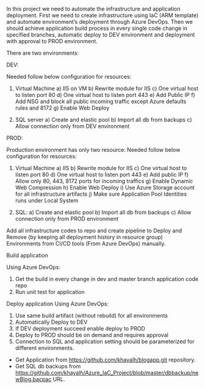 In this project we need to automate the infrastructure and application deployment. First we need to create infrastructure using IaC (ARM template) and automate environment’s deployment through Azure DevOps. Then we should achieve application build process in every single code change in specified branches, automatic deploy to DEV environment and deployment with approval to PROD environment.

There are two environments:

DEV:

Needed follow below configuration for resources: 

1.	Virtual Machine
a)	IIS on VM
b)	Rewrite module for IIS
c)	One virtual host to listen port 80
d)	One virtual host to listen port 443
e)	Add Public IP
f)	Add NSG and block all public incoming traffic except Azure defaults rules and 8172
g)	Enable Web Deploy

2.	SQL server
a)	Create and elastic pool
b)	Import all db from backups
c)	Allow connection only from DEV environment

PROD:

Production environment has only two resource:
Needed follow below configuration for resources: 

1.	Virtual Machine
a)	IIS 
b)	Rewrite module for IIS
c)	One virtual host to listen port 80
d)	One virtual host to listen port 443
e)	Add public IP
f)	Allow only 80, 443, 8172 ports for incoming traffics
g)	Enable Dynamic Web Compression
h)	Enable Web Deploy
i)	Use Azure Storage account for all infrastructure artifacts 
j)	Make sure Application Pool Identities runs under Local System

2.	SQL:
a)	Create and elastic pool
b)	Import all db from backups
c)	Allow connection only from PROD environment

Add all infrastructure codes to repo and create pipeline to Deploy and Remove (by keeping all deployment history in resource group) Environments from CI/CD tools (From Azure DevOps) manually.


Build application

Using Azure DevOps:

1.	Get the build in every change in dev and master branch application code repo
2.	Run unit test for application

Deploy application
Using Azure DevOps:

1.	Use same build artifact (without rebuild) for all environments
2.	Automatically Deploy to DEV
3.	If DEV deployment succeed enable deploy to PROD
4.	Deploy to PROD should be on demand and requires approval
5.	Connection to SQL and application setting should be parameterized for different environments.

* Get Application from   https://github.com/khayalh/blogapp.git repository.
* Get SQL db backups from https://github.com/khayalh/Azure_IaC_Project/blob/master/dbbackup/newBlog.bacpac URL. 
